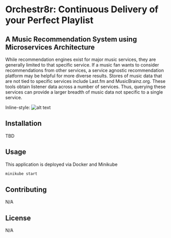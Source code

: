 # Orchestr8r: Continuous Delivery of your Perfect Playlist
## A Music Recommendation System using Microservices Architecture

While recommendation engines exist for major music services, they are generally limited to that specific service. If a music fan wants to consider recommendations from other services, a service agnostic recommendation platform may be helpful for more diverse results. Stores of music data that are not tied to specific services include Last.fm and MusicBrainz.org. These tools obtain listener data across a number of services. Thus, querying these services can provide a larger breadth of music data not specific to a single service.


Inline-style: 
![alt text]([https://github.com/adam-p/markdown-here/raw/master/src/common/images/icon48.png](https://github.com/RobotCosmonaut/musicbrainz-app/blob/main/structural_views/1%20-%20Context/Context_Diagram.png) "Context Diagram")

## Installation
TBD


## Usage
This application is deployed via Docker and Minikube

```bash
minikube start
```

## Contributing
N/A


## License
N/A
